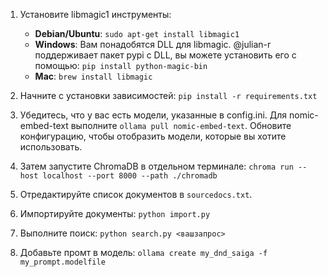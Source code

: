 1. Установите libmagic1 инструменты:
   - **Debian/Ubuntu**: `sudo apt-get install libmagic1`
   - **Windows**: Вам понадобятся DLL для libmagic. @julian-r поддерживает пакет pypi с DLL, вы можете установить его с помощью: `pip install python-magic-bin`
   - **Mac**: `brew install libmagic`
   
2. Начните с установки зависимостей: `pip install -r requirements.txt`

3. Убедитесь, что у вас есть модели, указанные в config.ini. Для nomic-embed-text выполните `ollama pull nomic-embed-text`. Обновите конфигурацию, чтобы отобразить модели, которые вы хотите использовать.

4. Затем запустите ChromaDB в отдельном терминале: `chroma run --host localhost --port 8000 --path ./chromadb`

5. Отредактируйте список документов в `sourcedocs.txt`.

6. Импортируйте документы: `python import.py`

7. Выполните поиск: `python search.py <вашзапрос>`

9. Добавьте промт в модель: `ollama create my_dnd_saiga -f my_prompt.modelfile`